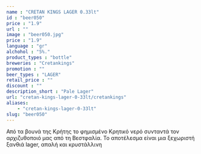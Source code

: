 ```yaml
---
name : "CRETAN KINGS LAGER 0.33lt"
id : "beer050"
price : "1.9"
url : ""
image : "beer050.jpg"
price : "1.9"
language : "gr"
alchohol : "5%."
product_types : "bottle"
breweries : "Cretankings"
promotion : ""
beer_types : "LAGER"
retail_price : ""
discount : ""
description_short : "Pale Lager"
url: "cretan-kings-lager-0-33lt/cretankings"
aliases: 
    - "cretan-kings-lager-0-33lt"
slug: "beer050"
---
```


Από τα βουνά της Κρήτης το φημισμένο Κρητικό νερό συνταντά τον αρχιζυθοποιό μας από τη Βεστφαλία. Το αποτέλεσμα είναι μια ξεχωριστή ξανθιά lager, απαλή και κρυστάλλινη